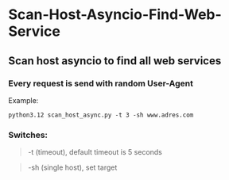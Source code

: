 # Scan-Host-Asyncio-Find-Web-Service
## Scan host asyncio to find all web services
### Every request is send with random User-Agent

Example:
```
python3.12 scan_host_async.py -t 3 -sh www.adres.com
```

### Switches:
> -t (timeout), default timeout is 5 seconds

> -sh (single host), set target
